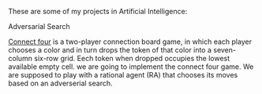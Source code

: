 These are some of my projects in Artificial Intelligence:

Adversarial Search

  
  [Connect four](https://en.wikipedia.org/wiki/Connect_Four) is a two-player connection board game, in which each player chooses a color and in turn drops the token of that color into a seven-column six-row grid.
  Eech token when dropped occupies the lowest available empty cell. we are going to implement the connect four game.
  We are supposed to play with a rational agent (RA) that chooses its moves based on an adverserial search. 
  


